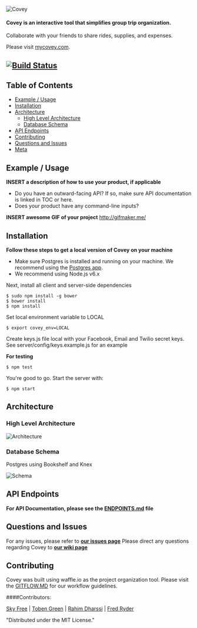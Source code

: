 ![Covey](https://raw.githubusercontent.com/teamcovey/covey/master/client/styles/assets/coveyLogo-blue-white-04-01.png)

#### Covey is an interactive tool that simplifies group trip organization.
Collaborate with your friends to share rides, supplies, and expenses.

Please visit [mycovey.com](http://mycovey.com).

[![Build Status](https://travis-ci.org/teamcovey/covey.svg?branch=master)](https://travis-ci.org/teamcovey/covey)
--------------------


## Table of Contents 
- [Example / Usage](#example--usage)
- [Installation](#installation)
- [Architecture](#architecture)
  - [High Level Architecture](#high-level-architecture)
  - [Database Schema](#database-schema)
- [API Endpoints](#api)
- [Contributing](#contributing)
- [Questions and Issues](#questions-and-issues)
- [Meta](#meta)

## Example / Usage
**INSERT a description of how to use your product, if applicable**
* Do you have an outward-facing API? If so, make sure API documentation is linked in TOC or here.
* Does your product have any command-line inputs?

**INSERT awesome GIF of your project**
http://gifmaker.me/

## Installation
**Follow these steps to get a local version of Covey on your machine**

* Make sure Postgres is installed and running on your machine. We recommend using the [Postgres app](http://postgresapp.com/). 
* We recommend using Node.js v6.x

Next, install all client and server-side dependencies
```
$ sudo npm install -g bower
$ bower install
$ npm install
```

Set local environment variable to LOCAL

```
$ export covey_env=LOCAL
```

Create keys.js file local with your Facebook, Email and Twilio secret keys. See server/config/keys.example.js for an example

**For testing**
```
$ npm test
```

You're good to go. Start the server with:
```
$ npm start
```


## Architecture
### High Level Architecture
![Architecture](https://raw.githubusercontent.com/teamcovey/covey/master/client/styles/assets/architecture-sml.gif)
### Database Schema
Postgres using Bookshelf and Knex

![Schema](https://raw.githubusercontent.com/teamcovey/covey/master/client/styles/assets/updatedSchema.png)

## API Endpoints
**For API Documentation, please see the [ENDPOINTS.md](ENDPOINTS.md) file**

## Questions and Issues
For any issues, please refer to [**our issues page**](https://github.com/teamcovey/covey/issues)
Please direct any questions regarding Covey to [**our wiki page**](https://github.com/teamcovey/covey/wiki)

## Contributing

Covey was built using waffle.io as the project organization tool.
Please visit the [GITFLOW.MD](GITFLOW.md) for our workflow guidelines.

####Contributors:

[Sky Free](https://github.com/swfree) | [Toben Green](https://github.com/tobensg) | [Rahim Dharssi](https://github.com/rahimftd) | [Fred Ryder](https://github.com/fredryder)

"Distributed under the MIT License."
